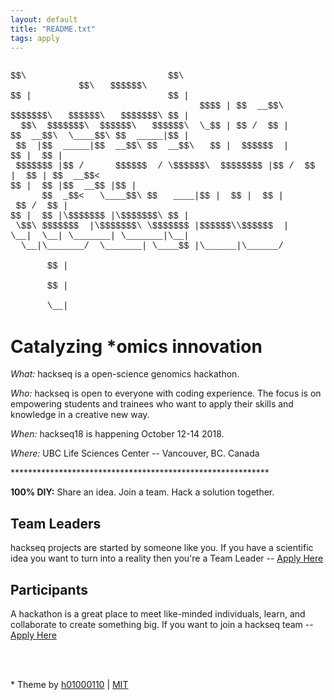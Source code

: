 ```yaml
---
layout: default
title: "README.txt"
tags: apply
---
```


<div><FONT FACE="courier">
<br>
$$\&nbsp;&nbsp;&nbsp;&nbsp;&nbsp;&nbsp;&nbsp;&nbsp;&nbsp;&nbsp;&nbsp;&nbsp;&nbsp;&nbsp;&nbsp;&nbsp;&nbsp;&nbsp;&nbsp;&nbsp;&nbsp;&nbsp;&nbsp;&nbsp;&nbsp;&nbsp;&nbsp;$$\&nbsp;&nbsp;&nbsp;&nbsp;&nbsp;&nbsp;&nbsp;&nbsp;&nbsp;&nbsp;&nbsp;&nbsp;&nbsp;&nbsp;&nbsp;&nbsp;&nbsp;&nbsp;&nbsp;&nbsp;&nbsp;&nbsp;&nbsp;&nbsp;&nbsp;&nbsp;&nbsp;&nbsp;&nbsp;&nbsp;&nbsp;&nbsp;&nbsp;&nbsp;&nbsp;&nbsp;&nbsp;&nbsp;&nbsp;$$\&nbsp;&nbsp;&nbsp;$$$$$$\&nbsp;&nbsp;<br>
$$&nbsp;|&nbsp;&nbsp;&nbsp;&nbsp;&nbsp;&nbsp;&nbsp;&nbsp;&nbsp;&nbsp;&nbsp;&nbsp;&nbsp;&nbsp;&nbsp;&nbsp;&nbsp;&nbsp;&nbsp;&nbsp;&nbsp;&nbsp;&nbsp;&nbsp;&nbsp;&nbsp;$$&nbsp;|&nbsp;&nbsp;&nbsp;&nbsp;&nbsp;&nbsp;&nbsp;&nbsp;&nbsp;&nbsp;&nbsp;&nbsp;&nbsp;&nbsp;&nbsp;&nbsp;&nbsp;&nbsp;&nbsp;&nbsp;&nbsp;&nbsp;&nbsp;&nbsp;&nbsp;&nbsp;&nbsp;&nbsp;&nbsp;&nbsp;&nbsp;&nbsp;&nbsp;&nbsp;&nbsp;&nbsp;$$$$&nbsp;|&nbsp;$$&nbsp;&nbsp;__$$\&nbsp;<br>
$$$$$$$\&nbsp;&nbsp;&nbsp;$$$$$$\&nbsp;&nbsp;&nbsp;$$$$$$$\&nbsp;$$&nbsp;|&nbsp;&nbsp;$$\&nbsp;&nbsp;$$$$$$$\&nbsp;&nbsp;$$$$$$\&nbsp;&nbsp;&nbsp;$$$$$$\&nbsp;&nbsp;\_$$&nbsp;|&nbsp;$$&nbsp;/&nbsp;&nbsp;$$&nbsp;|<br>
$$&nbsp;&nbsp;__$$\&nbsp;&nbsp;\____$$\&nbsp;$$&nbsp;&nbsp;_____|$$&nbsp;|&nbsp;$$&nbsp;&nbsp;|$$&nbsp;&nbsp;_____|$$&nbsp;&nbsp;__$$\&nbsp;$$&nbsp;&nbsp;__$$\&nbsp;&nbsp;&nbsp;$$&nbsp;|&nbsp;&nbsp;$$$$$$&nbsp;&nbsp;|<br>
$$&nbsp;|&nbsp;&nbsp;$$&nbsp;|&nbsp;$$$$$$$&nbsp;|$$&nbsp;/&nbsp;&nbsp;&nbsp;&nbsp;&nbsp;&nbsp;$$$$$$&nbsp;&nbsp;/&nbsp;\$$$$$$\&nbsp;&nbsp;$$$$$$$$&nbsp;|$$&nbsp;/&nbsp;&nbsp;$$&nbsp;|&nbsp;&nbsp;$$&nbsp;|&nbsp;$$&nbsp;&nbsp;__$$<&nbsp;<br>
$$&nbsp;|&nbsp;&nbsp;$$&nbsp;|$$&nbsp;&nbsp;__$$&nbsp;|$$&nbsp;|&nbsp;&nbsp;&nbsp;&nbsp;&nbsp;&nbsp;$$&nbsp;&nbsp;_$$<&nbsp;&nbsp;&nbsp;\____$$\&nbsp;$$&nbsp;&nbsp;&nbsp;____|$$&nbsp;|&nbsp;&nbsp;$$&nbsp;|&nbsp;&nbsp;$$&nbsp;|&nbsp;$$&nbsp;/&nbsp;&nbsp;$$&nbsp;|<br>
$$&nbsp;|&nbsp;&nbsp;$$&nbsp;|\$$$$$$$&nbsp;|\$$$$$$$\&nbsp;$$&nbsp;|&nbsp;\$$\&nbsp;$$$$$$$&nbsp;&nbsp;|\$$$$$$$\&nbsp;\$$$$$$$&nbsp;|$$$$$$\\$$$$$$&nbsp;&nbsp;|<br>
\__|&nbsp;&nbsp;\__|&nbsp;\_______|&nbsp;\_______|\__|&nbsp;&nbsp;\__|\_______/&nbsp;&nbsp;\_______|&nbsp;\____$$&nbsp;|\______|\______/&nbsp;<br>
&nbsp;&nbsp;&nbsp;&nbsp;&nbsp;&nbsp;&nbsp;&nbsp;&nbsp;&nbsp;&nbsp;&nbsp;&nbsp;&nbsp;&nbsp;&nbsp;&nbsp;&nbsp;&nbsp;&nbsp;&nbsp;&nbsp;&nbsp;&nbsp;&nbsp;&nbsp;&nbsp;&nbsp;&nbsp;&nbsp;&nbsp;&nbsp;&nbsp;&nbsp;&nbsp;&nbsp;&nbsp;&nbsp;&nbsp;&nbsp;&nbsp;&nbsp;&nbsp;&nbsp;&nbsp;&nbsp;&nbsp;&nbsp;&nbsp;&nbsp;&nbsp;&nbsp;&nbsp;&nbsp;&nbsp;&nbsp;&nbsp;&nbsp;&nbsp;&nbsp;&nbsp;&nbsp;&nbsp;&nbsp;&nbsp;&nbsp;$$&nbsp;|&nbsp;&nbsp;&nbsp;&nbsp;&nbsp;&nbsp;&nbsp;&nbsp;&nbsp;&nbsp;&nbsp;&nbsp;&nbsp;&nbsp;&nbsp;&nbsp;&nbsp;<br>
&nbsp;&nbsp;&nbsp;&nbsp;&nbsp;&nbsp;&nbsp;&nbsp;&nbsp;&nbsp;&nbsp;&nbsp;&nbsp;&nbsp;&nbsp;&nbsp;&nbsp;&nbsp;&nbsp;&nbsp;&nbsp;&nbsp;&nbsp;&nbsp;&nbsp;&nbsp;&nbsp;&nbsp;&nbsp;&nbsp;&nbsp;&nbsp;&nbsp;&nbsp;&nbsp;&nbsp;&nbsp;&nbsp;&nbsp;&nbsp;&nbsp;&nbsp;&nbsp;&nbsp;&nbsp;&nbsp;&nbsp;&nbsp;&nbsp;&nbsp;&nbsp;&nbsp;&nbsp;&nbsp;&nbsp;&nbsp;&nbsp;&nbsp;&nbsp;&nbsp;&nbsp;&nbsp;&nbsp;&nbsp;&nbsp;&nbsp;$$&nbsp;|&nbsp;&nbsp;&nbsp;&nbsp;&nbsp;&nbsp;&nbsp;&nbsp;&nbsp;&nbsp;&nbsp;&nbsp;&nbsp;&nbsp;&nbsp;&nbsp;&nbsp;<br>
&nbsp;&nbsp;&nbsp;&nbsp;&nbsp;&nbsp;&nbsp;&nbsp;&nbsp;&nbsp;&nbsp;&nbsp;&nbsp;&nbsp;&nbsp;&nbsp;&nbsp;&nbsp;&nbsp;&nbsp;&nbsp;&nbsp;&nbsp;&nbsp;&nbsp;&nbsp;&nbsp;&nbsp;&nbsp;&nbsp;&nbsp;&nbsp;&nbsp;&nbsp;&nbsp;&nbsp;&nbsp;&nbsp;&nbsp;&nbsp;&nbsp;&nbsp;&nbsp;&nbsp;&nbsp;&nbsp;&nbsp;&nbsp;&nbsp;&nbsp;&nbsp;&nbsp;&nbsp;&nbsp;&nbsp;&nbsp;&nbsp;&nbsp;&nbsp;&nbsp;&nbsp;&nbsp;&nbsp;&nbsp;&nbsp;&nbsp;\__|&nbsp;&nbsp;&nbsp;&nbsp;&nbsp;&nbsp;&nbsp;&nbsp;&nbsp;&nbsp;&nbsp;&nbsp;&nbsp;&nbsp;&nbsp;&nbsp;&nbsp;</FONT></div>

# **Catalyzing \*omics innovation**

*What:* hackseq is a open-science genomics hackathon.

*Who:* hackseq is open to everyone with coding experience. The focus is on empowering students and trainees who want to apply their skills and knowledge in a creative new way.

*When:* hackseq18 is happening October 12-14 2018.

*Where:* UBC Life Sciences Center -- Vancouver, BC. Canada


\*\*\*\*\*\*\*\*\*\*\*\*\*\*\*\*\*\*\*\*\*\*\*\*\*\*\*\*\*\*\*\*\*\*\*\*\*\*\*\*\*\*\*\*\*\*\*\*\*\*\*\*\*\*\*\*\*\*\*

**100% DIY:** Share an idea. Join a team. Hack a solution together.

## Team Leaders

hackseq projects are started by someone like you. If you have a scientific idea you want to turn into a reality then you're a Team Leader -- [Apply Here](https://hackseq.github.io/hs18/2018/03/14/team-leads.txt.html)

## Participants

A hackathon is a great place to meet like-minded individuals, learn, and collaborate to create something big. If you want to join a hackseq team -- [Apply Here](https://hackseq.github.io/hs18/2018/03/15/participants.txt.html)


<br><br>
<p> * Theme by <a href="http://github.com/h01000110" target="_blank">h01000110</a> | <a href="https://github.com/h01000110/h01000110.github.io/blob/master/LICENSE" target="_blank">MIT</a></p>